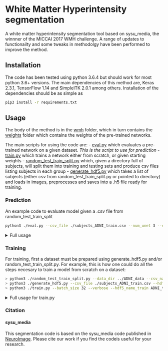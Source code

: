 # White Matter Hyperintensity segmentation
A white matter hyperintensity segmentation tool based on sysu_media, the winnner of the MICCAI 2017 WMH challenge. A range of updates to functionailty and some tweaks in methodolgy have been performed to improve the method. 

## Installation 
The code has been tested using python 3.6.4 but should work for most python 3.6+ versions. The main dependencies of this method are, Keras 2.3.1, TensorFlow 1.14 and SimpleITK 2.0.1 among others. Installation of the dependencies should be as simple as

``` bash
pip3 install -r requirements.txt
```


## Usage
The body of the method is in the [wmh](wmh) folder, which in turn contains the [weights](wmh/weights) folder which contains the weights of the pre-trained networks. 

The main scripts for using the code are:
    - [eval.py](eval.py) which evaluates a pre-trained network on a given dataset. *This is the script to use for prediction*
    - [train.py](train.py) which trains a network either from scratch, or given starting weights
    - [random_test_train_split.py](random_test_train_split.py) which, given a directory full of subjects, will split them into training and testing sets and produce csv files listing subjects in each group
    - [generate_hdf5.py](generate_hdf5.py) which takes a list of subjects (either csv from random_test_train_split.py or pointed to directory) and loads in images, preprocesses and saves into a .h5 file ready for training.
    
### Prediction
An example code to evaluate model given a .csv file from random_test_train_split

``` bash
python3 ./eval.py --csv_file ./subjects_ADNI_train.csv --num_unet 3 --compute_metrics --T1_name mri/brain-in-rawavg_mgz2nii.nii.gz --FLAIR_name flair.nii.gz --gt_name mri/wmh.nii.gz
```

<details>
  <summary>
    Full usage
  </summary>  

```
usage: eval.py [-h] [--data_dir DATA_DIR] [--csv_file CSV_FILE]
               [--pattern PATTERN] [--T1_name T1_NAME]
               [--FLAIR_name FLAIR_NAME] [--gt_name GT_NAME]
               [--output_name OUTPUT_NAME] [--rows_standard ROWS_STANDARD]
               [--cols_standard COLS_STANDARD] [--batch_size N] [--verbose]
               [--model_dir MODEL_DIR] [--FLAIR_only] [--num_unet NUM_UNET]
               [--num_unet_start NUM_UNET_START] [--ignore_frac IGNORE_FRAC]
               [--compute_metrics] [--model_suffix MODEL_SUFFIX]

WMH training

optional arguments:
  -h, --help            show this help message and exit
  --data_dir DATA_DIR   Directory containing data. Will be overrided by
                        --csv_file is supplied
  --csv_file CSV_FILE   Csv-file listing subjects to include in file
  --pattern PATTERN     Pattern to match files in directory.
  --T1_name T1_NAME     Default name of T1 images. (default
                        T1/T1_brain.nii.gz)
  --FLAIR_name FLAIR_NAME
                        Default name of T2FLAIR images. (default
                        T2_FLAIR/T2_FLAIR)
  --gt_name GT_NAME     Default name for ground truth segmentations (default
                        T2_FLAIR/lesions/final_mask.nii.gz)
  --output_name OUTPUT_NAME
                        Name of ouput segmentation file. (default
                        wmh_seg.nii.gz)
  --rows_standard ROWS_STANDARD
                        Height of input to network (Default 200)
  --cols_standard COLS_STANDARD
                        Width of input to network (Default 200)
  --batch_size N        input batch size for training (default: 30)
  --verbose, -v         Flag to use verbose training. A single flag will cause
                        full verbosity. Double flag (e.g. -vv) will cause less
                        verbosity (use -vv in non-interactive environments
                        like cluster)
  --model_dir MODEL_DIR
                        path to store model weights to (also path containing
                        starting weights for --resume) (default:
                        ./wmh/weights)
  --FLAIR_only          Flag whether to just use FLAIR (default (if flag not
                        provided): use FLAIR and T1)
  --num_unet NUM_UNET   Number of networks to train (default: 1)
  --num_unet_start NUM_UNET_START
                        Number from which to start training networks (i.e.
                        start from network 1 if network 0 is done) (default:
                        0)
  --ignore_frac IGNORE_FRAC
                        Fraction of slices from top and bottome to ignore
                        (default: 0.125)
  --compute_metrics     Flag whether to compute metrics after segmentation
                        (requires ground truth)
  --model_suffix MODEL_SUFFIX
                        Suffix to model name so model will save as
                        {num_net}_{suffix}.h5 (default: None)

```
</details>

### Training 
For training, first a dataset must be prepared using generate_hdf5.py and/or random_test_train_split.py. For example, this is how one could do all the steps necesary to train a model from scratch on a dataset:

``` bash
> python3 ./random_test_train_split.py --data_dir ../ADNI_data --csv_name ./subjects_ADNI
> python3 ./generate_hdf5.py --csv_file ./subjects_ADNI_train.csv --hdf5_name ADNI_train_data.hdf5 --T1_name mri/T1.nii.gz --FLAIR_name flair.nii.gz --gt_name mri/wmh.nii.gz 
> python3 ./train.py --batch_size 32 --verbose --hdf5_name_train ADNI_train_data.hdf5
```

<details>
<summary>
Full usage for train.py
</summary>

```
usage: train.py [-h] [--hdf5_name_train HDF5_NAME_TRAIN]
                [--hdf5_name_test HDF5_NAME_TEST]
                [--validation_split VALIDATION_SPLIT] [--batch_size N]
                [--validation_batch_size N] [--epochs EPOCHS] [--verbose]
                [--early_stopping] [--es_patience ES_PATIENCE]
                [--es_metric {loss,dice,dsc,jaccard,tversky,focal-tversky}]
                [--log_dir LOG_DIR] [--csv_log] [--tb_log]
                [--model_dir MODEL_DIR]
                [--loss {dice,jaccard,dsc,tversky,focal-tversky}]
                [--metrics [{dice,jaccard,dsc,tversky,focal-tversky} [{dice,jaccard,dsc,tversky,focal-tversky} ...]]]
                [--resume] [--FLAIR_only] [--no_aug] [--aug_factor AUG_FACTOR]
                [--aug_theta AUG_THETA] [--aug_shear AUG_SHEAR]
                [--aug_scale AUG_SCALE] [--num_unet NUM_UNET]
                [--num_unet_start NUM_UNET_START] [--test_ensemble] [--lr LR]
                [--output_test_aug] [--no_shuffle]

WMH training

optional arguments:
  -h, --help            show this help message and exit
  --hdf5_name_train HDF5_NAME_TRAIN
                        path and name of hdf5-dataset for training (default:
                        test_train.hdf5)
  --hdf5_name_test HDF5_NAME_TEST
                        path and name of hdf5-dataset for testing (default:
                        test_test.hdf5)
  --validation_split VALIDATION_SPLIT
                        Fraction of data for validation. Will be overridden by
                        hdf5_name_test for explicit validation set. (default:
                        0.2)
  --batch_size N        input batch size for training (default: 30)
  --validation_batch_size N
                        input batch size for validation (default: 30)
  --epochs EPOCHS       Number of epochs (default: 50)
  --verbose, -v         Flag to use verbose training output. -v will have
                        progress bar per epoch, -vv will print one line per
                        epoch (use this in non-interactive runs e.g. cluster)
  --early_stopping      Flag to use early stopping
  --es_patience ES_PATIENCE
                        No. epochs over which to use patience in early
                        stopping (default: 20)
  --es_metric {loss,dice,dsc,jaccard,tversky,focal-tversky}
                        Choice of early stopping monitoring metric (default:
                        loss)
  --log_dir LOG_DIR     Log directory for logging of training performance.
                        Requires --csv_log to be provided for logging
                        (default: None)
  --csv_log             Flag to store csv log
  --tb_log              Flag to store tensor board log
  --model_dir MODEL_DIR
                        path to store model weights to (also path containing
                        starting weights for --resume) (default:
                        ./wmh/weights)
  --loss {dice,jaccard,dsc,tversky,focal-tversky}
                        Choice of loss function (default: dice)
  --metrics [{dice,jaccard,dsc,tversky,focal-tversky} [{dice,jaccard,dsc,tversky,focal-tversky} ...]]
                        Choice of metric functions (default: None)
  --resume              Flag to resume training from checkpoints.
  --FLAIR_only          Flag whether to just use FLAIR (default (if flag not
                        provided): use FLAIR and T1)
  --no_aug              Flag to not do any augmentation
  --aug_factor AUG_FACTOR
                        Factor by which to increase dataset by using
                        augmentation. i.e. the dataset will be x times bigger
                        after augmentation (default: 1 (results in twice as
                        big a dataset))
  --aug_theta AUG_THETA
                        Degree of rotation to use in augmentation [degrees]
                        (default: 15)
  --aug_shear AUG_SHEAR
                        Shear factor in augmentation (default: 0.1)
  --aug_scale AUG_SCALE
                        Scaling factor in augmentation (default: 0.1)
  --num_unet NUM_UNET   Number of networks to train (default: 1)
  --num_unet_start NUM_UNET_START
                        Number from which to start training networks (i.e.
                        start from network 1 if network 0 is done) (default:
                        0)
  --test_ensemble       Flag to test the overall ensemble performance once all
                        networks are trained
  --lr LR               Learning rate (default: 2e-4)
  --output_test_aug     Flag to save 10 test images from augmentation
                        generator
  --no_shuffle          Flag to not shuffle the slices during training
                        (default is to shuffle)
```
</details>

### Citation
#### sysu_media
This segmentation code is based on the sysu_media code published in [NeuroImage](https://arxiv.org/pdf/1802.05203.pdf). Please cite our work if you find the codeis useful for your research.
